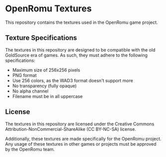 # OpenRomu Textures

This repository contains the textures used in the OpenRomu game project.

## Texture Specifications

The textures in this repository are designed to be compatible with the
old GoldSource era of games. As such, they must adhere to the following
specifications:
- Maximum size of 256x256 pixels
- PNG format
- Use 256 colors, as the WAD3 format doesn't support more
- No transparency (fully opaque)
- No alpha channel
- Filename must be in all uppercase

## License

The textures in this repository are licensed under the Creative Commons
Attribution-NonCommercial-ShareAlike (CC BY-NC-SA) license.

Additionally, these textures are made specifically for the OpenRomu project.
Any usage of these textures in other games or projects must be approved by
the OpenRomu team.